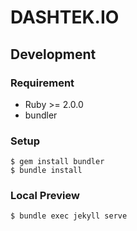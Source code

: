 # DASHTEK.IO

## Development

### Requirement

- Ruby >= 2.0.0
- bundler

### Setup

```console
$ gem install bundler
$ bundle install
```

### Local Preview

```console
$ bundle exec jekyll serve
```
